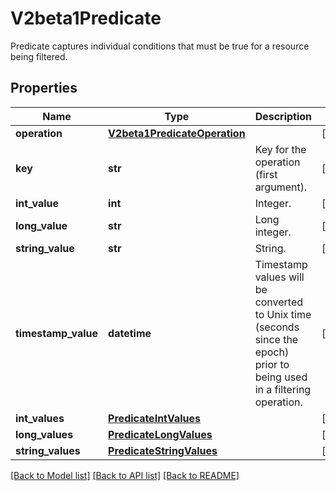 # V2beta1Predicate

Predicate captures individual conditions that must be true for a resource being filtered.

## Properties

| Name                | Type                                                          | Description                                                                                                             | Notes      |
| ------------------- | ------------------------------------------------------------- | ----------------------------------------------------------------------------------------------------------------------- | ---------- |
| **operation**       | [**V2beta1PredicateOperation**](V2beta1PredicateOperation.md) |                                                                                                                         | [optional] |
| **key**             | **str**                                                       | Key for the operation (first argument).                                                                                 | [optional] |
| **int_value**       | **int**                                                       | Integer.                                                                                                                | [optional] |
| **long_value**      | **str**                                                       | Long integer.                                                                                                           | [optional] |
| **string_value**    | **str**                                                       | String.                                                                                                                 | [optional] |
| **timestamp_value** | **datetime**                                                  | Timestamp values will be converted to Unix time (seconds since the epoch) prior to being used in a filtering operation. | [optional] |
| **int_values**      | [**PredicateIntValues**](PredicateIntValues.md)               |                                                                                                                         | [optional] |
| **long_values**     | [**PredicateLongValues**](PredicateLongValues.md)             |                                                                                                                         | [optional] |
| **string_values**   | [**PredicateStringValues**](PredicateStringValues.md)         |                                                                                                                         | [optional] |

[[Back to Model list]](../README.md#documentation-for-models) [[Back to API list]](../README.md#documentation-for-api-endpoints) [[Back to README]](../README.md)

